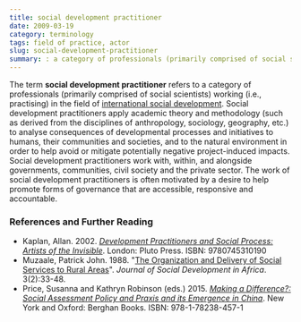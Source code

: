 ```yaml
---
title: social development practitioner
date: 2009-03-19
category: terminology
tags: field of practice, actor
slug: social-development-practitioner
summary: : a category of professionals (primarily comprised of social scientists) working (i.e., practising) in the field of [international social development](/terms/social-development/)
---
```


<!---
tags:
summary:
--->
<!---
---
layout: post
title:  social development practitioner
date:   2009-03-19 09:10:55
categories: field of practice, profession
tags: development, social development, applied social science,
permalink: /social-development-practitioner/
published: true
comments: true
---
--->
The term **social development practitioner** refers to a category of professionals (primarily comprised of social scientists) working (i.e., practising) in the field of [international social development](/terms/social-development/).  Social development practitioners apply academic theory and methodology (such as derived from the disciplines of anthropology, sociology, geography, etc.) to analyse consequences of developmental processes and initiatives to humans, their communities and societies, and to the natural environment in order to help avoid or mitigate potentially negative project-induced impacts. Social development practitioners work with, within, and alongside governments, communities, civil society and the private sector. The work of social development practitioners is often motivated by a desire to help promote forms of governance that are accessible, responsive and accountable.

<!--Collaborations among social development practitioners being increasingly methods-oriented and systematised.-->

### References and Further Reading

* Kaplan, Allan. 2002. *[Development Practitioners and Social Process: Artists of the Invisible](http://www.press.uchicago.edu/ucp/books/book/distributed/D/bo21637881.html)*. London: Pluto Press. ISBN: 9780745310190
* Muzaale, Patrick John. 1988. "[The Organization and Delivery of Social Services to Rural Areas](http://archive.lib.msu.edu/DMC/African%20Journals/pdfs/social%20development/vol3no2/jsda003002006.pdf)". *Journal of Social Development in Africa*. 3(2):33-48.
* Price, Susanna and Kathryn Robinson (eds.) 2015. *[Making a Difference?: Social Assessment Policy and Praxis and its Emergence in China](http://www.berghahnbooks.com/title.php?rowtag=PriceMaking)*. New York and Oxford: Berghan Books. ISBN: 978-1-78238-457-1


<!--
## Similar Disciplines

'social worker'
http://www.cswe.org/File.aspx?id=60880

Community development practitioners
http://en.wikipedia.org/wiki/Community_development

Community development worker
http://www.prospects.ac.uk/community_development_worker_job_description.htm


Community development work seeks to actively engage communities in making sense of the issues which affect their lives, setting goals for improvement and responding to problems and needs through empowerment and active participation.

Community development workers help communities to bring about social change and improve the quality of life in their local area. They work with individuals, families and whole communities to empower them to:

* identify their assets, needs, opportunities, rights and responsibilities;
* plan what they want to achieve and take appropriate action;
* develop activities and services to generate aspiration and confidence.

A community development worker often acts as a link between communities and a range of other local authority and voluntary sector providers, such as the police, social workers and teachers.

They are frequently involved in addressing inequality, and projects often target communities perceived to be culturally, economically or geographically disadvantaged.

A good deal of the work is project based, which means that community development workers usually have a specific geographical community or social group on which to focus.

Tasks often involve:

* identifying community skills, assets, issues and needs;
* ensuring that local people have their say;
* developing new resources in dialogue with the community and evaluating existing programmes;
* building links with other groups and agencies;
* helping to raise public awareness on issues relevant to the community;
* preparing reports and policies;
* raising and managing funds;
* developing and implementing strategies;
* liaising with interested groups and individuals to set up new services;
* mediating in matters of conflict;
* recruiting and training paid and voluntary staff;
* planning, attending and coordinating meetings and events;
* overseeing the management of a limited budget;
* encouraging participation in activities;
* challenging inappropriate behaviour;
* general administrative duties.

Community work can be generic or specialised. Generic community work takes place in a particular geographical area, focusing on working with the community to identify their needs and issues, and formulating strategies to address those issues. The setting is either urban or rural, with rural community development work increasingly attracting attention.

Specialised community work focuses on either specific groups within a region (such as the homeless, the long-term unemployed, families with young children or ethnic minorities) or on particular concerns such as:

* public transport;
* mental health;
* tackling drug abuse.

-->
